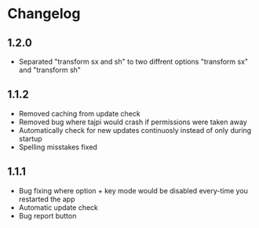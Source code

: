 # Changelog
## 1.2.0
- Separated "transform sx and sh" to two diffrent options "transform sx" and "transform sh"

## 1.1.2
- Removed caching from update check
- Removed bug where tajpi would crash if permissions were taken away
- Automatically check for new updates continuosly instead of only during startup
- Spelling misstakes fixed


## 1.1.1
- Bug fixing where option + key mode would be disabled every-time you restarted the app
- Automatic update check
- Bug report button
